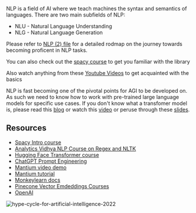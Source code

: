 NLP is a field of AI where we teach machines the syntax and semantics of languages. 
There are two main subfields of NLP:
* NLU - Natural Language Understanding
* NLG - Natural Language Generation


Please refer to [NLP (2) file](https://github.com/Joy879/ADS_REV_code/blob/main/032%20Lesson%20NLP%20Basics/NLP%20(2).pdf) for a detailed rodmap on the journey towards becoming proficent in NLP tasks.

You can also check out the [spacy course](https://course.spacy.io/en/) to get you familiar with the library

Also watch anything from these [Youtube Videos](https://www.youtube.com/results?search_query=natural+language+processing+basics) to get acquainted with the basics


NLP is fast becoming one of the pivotal points for AGI to be developed on. As such we need to know how to work with pre-trained large language models for specific use cases. If you don't know what a transfomer model is, please read this [blog](https://blogs.nvidia.com/blog/2022/03/25/what-is-a-transformer-model/) or watch this [video](https://www.youtube.com/watch?v=TQQlZhbC5ps) or peruse through these [slides](https://www.slideshare.net/darvind/nlp-using-transformers?qid=7654e4cb-bba0-44dc-bbae-2eb7d12eb2a3&v=&b=&from_search=5). 

## Resources
* [Spacy Intro course](https://course.spacy.io/)
* [Analytics Vidhya NLP Course on Regex and NLTK](https://courses.analyticsvidhya.com/courses/Intro-to-NLP)
* [Hugging Face Transformer course](https://huggingface.co/course/chapter1/1)
* [ChatGPT Prompt Engineering](https://www.deeplearning.ai/short-courses/chatgpt-prompt-engineering-for-developers/)
* [Mantium video demo](https://vimeo.com/657567219/c10b66c938)
* [Mantium tutorial](https://developer.mantiumai.com/docs)
* [Monkeylearn docs](https://monkeylearn.com/guides/)
* [Pinecone Vector Emdeddings Courses](https://www.pinecone.io/learn/)
* [OpenAI](https://openai.com/)


![hype-cycle-for-artificial-intelligence-2022](https://user-images.githubusercontent.com/70502261/197836607-1bebef3c-8e80-40ef-8af5-c705991ab61e.png)
